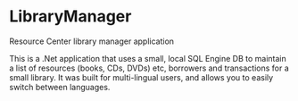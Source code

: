 # LibraryManager
Resource Center library manager application

This is a .Net application that uses a small, local SQL Engine DB to maintain a list of resources (books, CDs, DVDs) etc, borrowers and transactions for a small library. It was built for multi-lingual users, and allows you to easily switch between languages.
